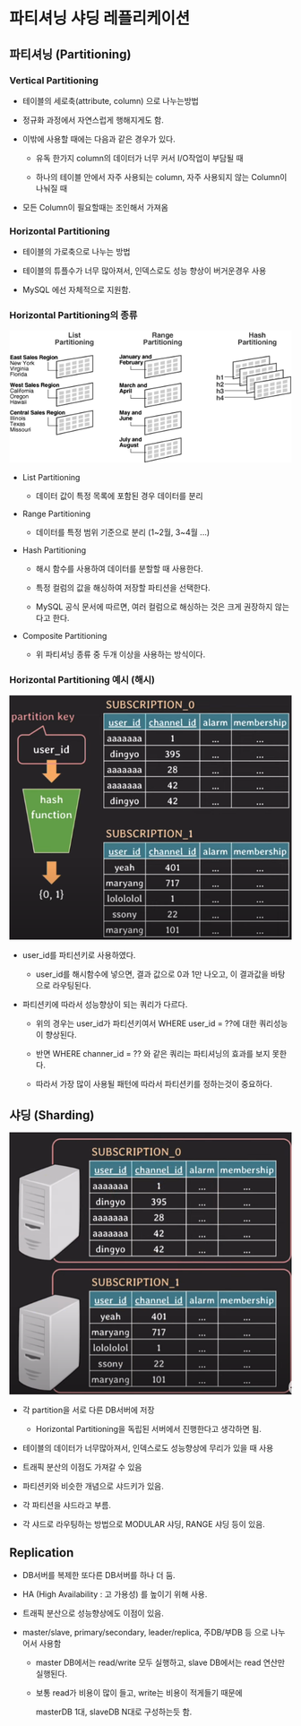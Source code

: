 # 파티셔닝 샤딩 레플리케이션

## 파티셔닝 (Partitioning)

### Vertical Partitioning

- 테이블의 세로축(attribute, column) 으로 나누는방법

- 정규화 과정에서 자연스럽게 행해지게도 함.

- 이밖에 사용할 때에는 다음과 같은 경우가 있다.

    - 유독 한가지 column의 데이터가 너무 커서 I/O작업이 부담될 때
    
    - 하나의 테이블 안에서 자주 사용되는 column, 자주 사용되지 않는 Column이 나눠질 때 

- 모든 Column이 필요할때는 조인해서 가져옴

### Horizontal Partitioning

- 테이블의 가로축으로 나누는 방법

- 테이블의 튜플수가 너무 많아져서, 인덱스로도 성능 향상이 버거운경우 사용

- MySQL 에선 자체적으로 지원함.

### Horizontal Partitioning의 종류

![alt text](image.png)

- List Partitioning

    - 데이터 값이 특정 목록에 포함된 경우 데이터를 분리

- Range Partitioning
    
    - 데이터를 특정 범위 기준으로 분리 (1~2월, 3~4월 ...)

- Hash Partitioning

    - 해시 함수를 사용하여 데이터를 분할할 때 사용한다. 
    
    - 특정 컬럼의 값을 해싱하여 저장할 파티션을 선택한다. 
    
    - MySQL 공식 문서에 따르면, 여러 컬럼으로 해싱하는 것은 크게 권장하지 않는다고 한다.

- Composite Partitioning

    - 위 파티셔닝 종류 중 두개 이상을 사용하는 방식이다.

### Horizontal Partitioning 예시 (해시)

![alt text](image-3.png)

- user_id를 파티션키로 사용하였다.

    - user_id를 해시함수에 넣으면, 결과 값으로 0과 1만 나오고, 이 결과값을 바탕으로 라우팅된다. 

- 파티션키에 따라서 성능향상이 되는 쿼리가 다르다.

    - 위의 경우는 user_id가 파티션키여서 WHERE user_id = ??에 대한 쿼리성능이 향상된다.

    - 반면 WHERE channer_id = ?? 와 같은 쿼리는 파티셔닝의 효과를 보지 못한다.

    - 따라서 가장 많이 사용될 패턴에 따라서 파티션키를 정하는것이 중요하다.

## 샤딩 (Sharding)

![alt text](image-4.png)

- 각 partition을 서로 다른 DB서버에 저장

    - Horizontal Partitioning을 독립된 서버에서 진행한다고 생각하면 됨.
    
- 테이블의 데이터가 너무많아져서, 인덱스로도 성능향상에 무리가 있을 때 사용

- 트래픽 분산의 이점도 가져갈 수 있음

- 파티션키와 비슷한 개념으로 샤드키가 있음.

- 각 파티션을 샤드라고 부름.

- 각 샤드로 라우팅하는 방법으로 MODULAR 샤딩, RANGE 샤딩 등이 있음.

## Replication

- DB서버를 복제한 또다른 DB서버를 하나 더 둠.

- HA (High Availability : 고 가용성) 를 높이기 위해 사용.

- 트래픽 분산으로 성능향상에도 이점이 있음.

- master/slave, primary/secondary, leader/replica, 주DB/부DB 등 으로 나누어서 사용함

    - master DB에서는 read/write 모두 실행하고, slave DB에서는 read 연산만 실행된다.

    - 보통 read가 비용이 많이 들고, write는 비용이 적게들기 때문에

       masterDB 1대, slaveDB N대로 구성하는듯 함.
    




